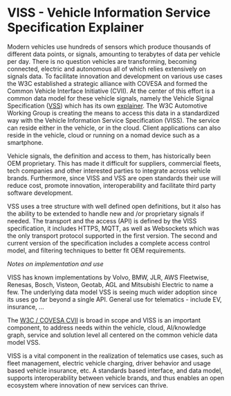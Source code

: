 # VISS - Vehicle Information Service Specification Explainer

Modern vehicles use hundreds of sensors which produce thousands of different data points, or signals, amounting to terabytes of data per vehicle per day. 
There is no question vehicles are transforming, becoming connected, electric and autonomous all of which relies extensively on signals data. 
To facilitate innovation and development on various use cases the W3C established a strategic alliance with COVESA and formed the Common Vehicle Interface 
Initiative (CVII). At the center of this effort is a common data model for these vehicle signals, namely the Vehicle Signal Specification ([VSS](https://covesa.github.io/vehicle_signal_specification/)) which has its own [explainer](https://www.covesa.global/sites/default/files/COVESA%20Vehicle%20Signal%20Specification_060122.pdf). The W3C Automotive Working Group is creating the means to access this data in a standardized way with the Vehicle Information Service Specification (VISS). The service can reside either in the vehicle, or in the cloud. Client applications  can also reside in the vehicle, cloud or running on a nomad device such as a smartphone. 


Vehicle signals, the definition and access to them, has historically been OEM proprietary. This has made it difficult for suppliers, commercial fleets, 
tech companies and other interested parties to integrate across vehicle brands. Furthermore, since VISS and VSS are open standards their use will reduce 
cost, promote innovation, interoperability and facilitate third party software development.

VSS uses a tree structure with well defined open definitions, but it also has the ability to be extended to handle new and /or proprietary signals if 
needed. The transport and the access (API) is defined by the VISS specification, it  includes HTTPS, MQTT, as well as Websockets which was the only 
transport protocol supported in the first version. The second and current version of the specification includes a complete access control model, and 
filtering techniques to better fit OEM requirements. 

_Notes on implementation and use_

VISS has known implementations by Volvo, BMW, JLR, AWS Fleetwise, Renesas, Bosch, Visteon, Geotab, AGL and Mitsubishi Electric to name a few. 
The underlying data model VSS is seeing much wider adoption since its uses go far beyond a single API.
General use for telematics - include EV, insurance, ...

The [W3C / COVESA CVII](https://wiki.covesa.global/display/WIK4/Common+Vehicle+Interface+Initiative+-+Home) is broad in scope and VISS is an important 
component, to address needs within the vehicle, cloud, AI/knowledge graph, service and solution level all centered on the common vehicle data model VSS.

VISS is a vital component in the realization of telematics use cases, such as fleet management, electric vehicle charging, driver behavior and usage based 
vehicle insurance, etc. 
A standards based interface, and data model, supports interoperability between vehicle brands, and thus enables an open ecosystem where innovation of 
new services can thrive.
